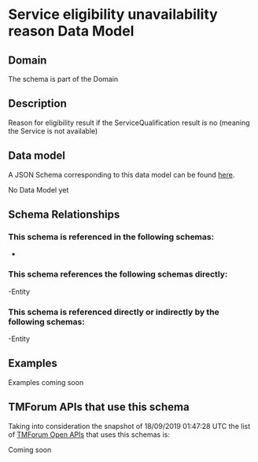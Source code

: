 # Service eligibility unavailability reason Data Model

## Domain

The  schema is part of the  Domain

## Description

Reason for eligibility result if the ServiceQualification result is no (meaning the Service is not available)

## Data model

A JSON Schema corresponding to this data model can be found
[here](https://github.com/tmforum-rand/schemas/blob/master/Service/ServiceEligibilityUnavailabilityReason.schema.json).

No Data Model yet

## Schema Relationships

### This schema is referenced in the following schemas:

-

### This schema references the following schemas directly:

-Entity

### This schema is referenced directly or indirectly by the following schemas:

-Entity



## Examples

Examples coming soon

## TMForum APIs that use this schema

Taking into consideration the snapshot of 18/09/2019 01:47:28 UTC the list of [TMForum Open APIs](https://www.tmforum.org/open-apis/) that uses this schemas is:

Coming soon